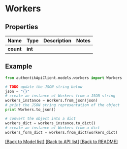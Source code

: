 # Workers


## Properties
Name | Type | Description | Notes
------------ | ------------- | ------------- | -------------
**count** | **int** |  | 

## Example

```python
from authentikApiClient.models.workers import Workers

# TODO update the JSON string below
json = "{}"
# create an instance of Workers from a JSON string
workers_instance = Workers.from_json(json)
# print the JSON string representation of the object
print Workers.to_json()

# convert the object into a dict
workers_dict = workers_instance.to_dict()
# create an instance of Workers from a dict
workers_form_dict = workers.from_dict(workers_dict)
```
[[Back to Model list]](../README.md#documentation-for-models) [[Back to API list]](../README.md#documentation-for-api-endpoints) [[Back to README]](../README.md)


